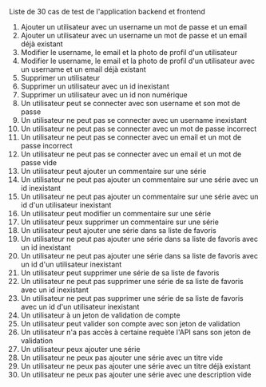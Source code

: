 Liste de 30 cas de test de l'application backend et frontend

1. Ajouter un utilisateur avec un username un mot de passe et un email
2. Ajouter un utilisateur avec un username un mot de passe et un email déjà existant
3. Modifier le username, le email et la photo de profil d'un utilisateur
4. Modifier le username, le email et la photo de profil d'un utilisateur avec un username et un email déjà existant
5. Supprimer un utilisateur
6. Supprimer un utilisateur avec un id inexistant
7. Supprimer un utilisateur avec un id non numérique
8. Un utilisateur peut se connecter avec son username et son mot de passe
9. Un utilisateur ne peut pas se connecter avec un username inexistant
10. Un utilisateur ne peut pas se connecter avec un mot de passe incorrect
11. Un utilisateur ne peut pas se connecter avec un email et un mot de passe incorrect
12. Un utilisateur ne peut pas se connecter avec un email et un mot de passe vide
13. Un utilisateur peut ajouter un commentaire sur une série
14. Un utilisateur ne peut pas ajouter un commentaire sur une série avec un id inexistant
15. Un utilisateur ne peut pas ajouter un commentaire sur une série avec un id d'un utilisateur inexistant
16. Un utilisateur peut modifier un commentaire sur une série
17. Un utilisateur peux supprimer un commentaire sur une série
18. Un utilisateur peut ajouter une série dans sa liste de favoris
19. Un utilisateur ne peut pas ajouter une série dans sa liste de favoris avec un id inexistant
20. Un utilisateur ne peut pas ajouter une série dans sa liste de favoris avec un id d'un utilisateur inexistant
21. Un utilisateur peut supprimer une série de sa liste de favoris
22. Un utilisateur ne peut pas supprimer une série de sa liste de favoris avec un id inexistant
23. Un utilisateur ne peut pas supprimer une série de sa liste de favoris avec un id d'un utilisateur inexistant
24. Un utilisateur à un jeton de validation de compte
25. Un utilisateur peut valider son compte avec son jeton de validation
26. Un utilisateur n'a pas accès à certaine requète l'API sans son jeton de validation
27. Un utilisateur peux ajouter une série
28. Un utilisateur ne peux pas ajouter une série avec un titre vide
29. Un utilisateur ne peux pas ajouter une série avec un titre déjà existant
30. Un utilisateur ne peux pas ajouter une série avec une description vide
